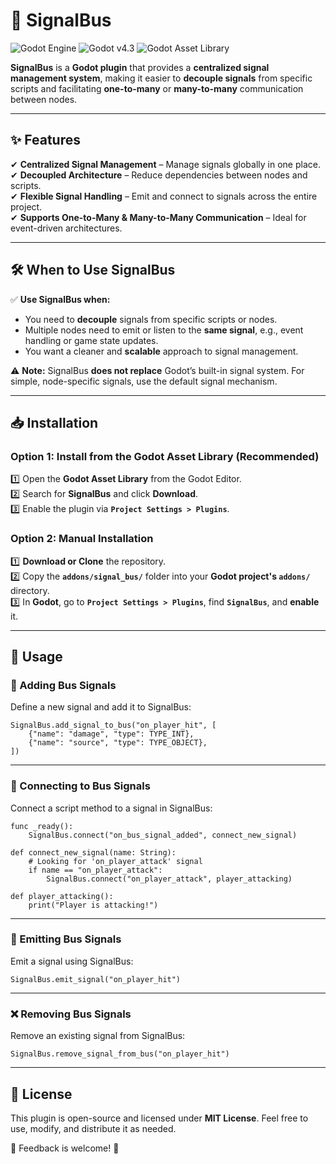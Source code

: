 # 🚦 SignalBus

![Godot Engine](https://img.shields.io/badge/Made%20With-Godot%204-478cbf?style=for-the-badge&logo=godotengine&logoColor=white)
![Godot v4.3](https://img.shields.io/badge/Godot-v4.4-478cbf?style=for-the-badge&logo=godotengine&logoColor=white)
![Godot Asset Library](https://img.shields.io/badge/Available%20on-Godot%20Asset%20Library-blue?style=for-the-badge)

**SignalBus** is a **Godot plugin** that provides a **centralized signal management system**, making it easier to **decouple signals** from specific scripts and facilitating **one-to-many** or **many-to-many** communication between nodes.

---

## ✨ Features
✔ **Centralized Signal Management** – Manage signals globally in one place.  
✔ **Decoupled Architecture** – Reduce dependencies between nodes and scripts.  
✔ **Flexible Signal Handling** – Emit and connect to signals across the entire project.  
✔ **Supports One-to-Many & Many-to-Many Communication** – Ideal for event-driven architectures.  

---

## 🛠 When to Use SignalBus
✅ **Use SignalBus when:**
- You need to **decouple** signals from specific scripts or nodes.
- Multiple nodes need to emit or listen to the **same signal**, e.g., event handling or game state updates.
- You want a cleaner and **scalable** approach to signal management.

⚠️ **Note:** SignalBus **does not replace** Godot’s built-in signal system. For simple, node-specific signals, use the default signal mechanism.

---

## 📥 Installation
### **Option 1: Install from the Godot Asset Library** (Recommended)  
1️⃣ Open the **Godot Asset Library** from the Godot Editor.  
2️⃣ Search for **SignalBus** and click **Download**.  
3️⃣ Enable the plugin via **`Project Settings > Plugins`**.  

### **Option 2: Manual Installation**  
1️⃣ **Download or Clone** the repository.  
2️⃣ Copy the **`addons/signal_bus/`** folder into your **Godot project's `addons/`** directory.  
3️⃣ In **Godot**, go to **`Project Settings > Plugins`**, find **`SignalBus`**, and **enable** it.  

---

## 🚀 Usage

### 📌 Adding Bus Signals
Define a new signal and add it to SignalBus:
```gdscript
SignalBus.add_signal_to_bus("on_player_hit", [
    {"name": "damage", "type": TYPE_INT},
    {"name": "source", "type": TYPE_OBJECT},
])
```

---

### 🔗 Connecting to Bus Signals
Connect a script method to a signal in SignalBus:
```gdscript
func _ready():
    SignalBus.connect("on_bus_signal_added", connect_new_signal)

def connect_new_signal(name: String):
    # Looking for 'on_player_attack' signal
    if name == "on_player_attack":
        SignalBus.connect("on_player_attack", player_attacking)

def player_attacking():
    print("Player is attacking!")
```

---

### 📢 Emitting Bus Signals
Emit a signal using SignalBus:
```gdscript
SignalBus.emit_signal("on_player_hit")
```

---

### ❌ Removing Bus Signals
Remove an existing signal from SignalBus:
```gdscript
SignalBus.remove_signal_from_bus("on_player_hit")
```

---

## 📝 License
This plugin is open-source and licensed under **MIT License**. Feel free to use, modify, and distribute it as needed.

📢 Feedback is welcome! 🚀
